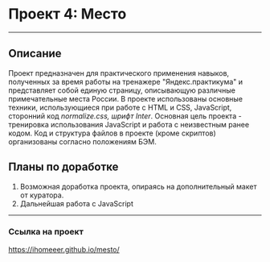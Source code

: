 # Проект 4: Место
_______________

## Описание
Проект предназначен для практического применения навыков, полученных за время работы на тренажере "Яндекс.практикума" и представляет собой единую страницу, описывающую различные примечательные места России.
В проекте использованы основные техники, использующиеся при работе с HTML и CSS, JavaScript, сторонний код *normalize.css, шрифт Inter*.
Основная цель проекта - тренировка использования JavaScript и работа с неизвестным ранее кодом.
Код и структура файлов в проекте (кроме скриптов) организованы согласно положениям БЭМ.

## Планы по доработке
1. Возможная доработка проекта, опираясь на дополнительный макет от куратора.
2. Дальнейшая работа с JavaScript
______

### Ссылка на проект
https://ihomeeer.github.io/mesto/
